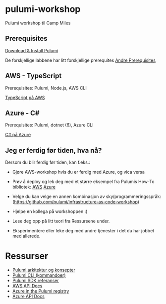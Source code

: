 # pulumi-workshop
Pulumi workshop til Camp Miles 

## Prerequisites

[Download & Install Pulumi](https://www.pulumi.com/docs/get-started/install/)

De forskjellige labbene har litt forskjellige prerequites
[Andre Prerequisites](https://github.com/pulumi/infrastructure-as-code-workshop/blob/master/00-installing-prerequisites.md)


## AWS - TypeScript

Prerequisites: Pulumi, Node.js, AWS CLI

[TypeScript på AWS](https://github.com/pulumi/infrastructure-as-code-workshop/blob/master/labs/aws/in-person/typescript/README.md)

## Azure - C#

Prerequisites: Pulumi, dotnet (6), Azure CLI

[C# på Azure](https://github.com/pulumi/infrastructure-as-code-workshop/blob/master/labs/azure/csharp/README.md)

##  Jeg er ferdig før tiden, hva nå?

Dersom du blir ferdig før tiden, kan f.eks.:

* Gjøre AWS-workshop hvis du er ferdig med Azure, og vica versa
* Prøv å deploy og lek deg med et større eksempel fra Pulumis How-To bibliotek: [AWS](https://www.pulumi.com/registry/packages/aws/how-to-guides/) [Azure](https://www.pulumi.com/registry/packages/azure-native/how-to-guides/)
* Velge du kan velge en annen kombinasjon av sky/programmeringsspråk: (https://github.com/pulumi/infrastructure-as-code-workshop)

* Hjelpe en kollega på workshoppen :)
* Lese deg opp på litt teori fra Ressursene under.
* Eksperimentere eller leke deg med andre tjenester i det du har jobbet med allerede.


# Ressurser

- [Pulumi arkitektur og konsepter](https://www.pulumi.com/docs/intro/concepts/)
- [Pulumi CLI (kommandoer)](https://www.pulumi.com/docs/reference/cli/)
- [Pulumi SDK referanser](https://www.pulumi.com/docs/reference/pulumi-sdk/)
- [AWS API Docs](https://www.pulumi.com/registry/packages/aws/)
- [Azure in the Pulumi registry](https://www.pulumi.com/registry/packages/azure-native/)
- [Azure API Docs](https://www.pulumi.com/registry/packages/azure-native/api-docs/)
